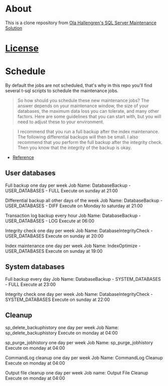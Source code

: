 # About

This is a clone repository from [Ola Hallengren's SQL Server Maintenance Solution](http://ola.hallengren.com/)

# [License](http://ola.hallengren.com/license.html)

# Schedule

By default the jobs are not scheduled, that's why in this repo you'll find several t-sql scripts to schedule the maintenance jobs.

> So how should you schedule these new maintenance jobs? The answer depends on your maintenance window, the size of your databases, the maximum data loss you can tolerate, and many other factors. Here are some guidelines that you can start with, but you will need to adjust these to your environment.

> I recommend that you run a full backup after the index maintenance. The following differential backups will then be small. I also recommend that you perform the full backup after the integrity check. Then you know that the integrity of the backup is okay.

- [Reference](http://ola.hallengren.com/frequently-asked-questions.html)

## User databases

Full backup one day per week
Job Name: DatabaseBackup - USER_DATABASES - FULL
Execute on sunday at 21:00

Differential backup all other days of the week
Job Name: DatabaseBackup - USER_DATABASES - DIFF
Execute on Monday to saturday at 21:00

Transaction log backup every hour
Job Name: DatabaseBackup - USER_DATABASES - LOG
Execute at 06:00

Integrity check one day per week
Job Name: DatabaseIntegrityCheck - USER_DATABASES
Execute on sunday at 20:00

Index maintenance one day per week
Job Name: IndexOptimize - USER_DATABASES
Execute on sunday at 19:00
		
## System databases

Full backup every day
Job Name: DatabaseBackup - SYSTEM_DATABASES - FULL
Execute at 23:00 

Integrity check one day per week
Job Name: DatabaseIntegrityCheck - SYSTEM_DATABASES
Execute on sunday at 22:00
		
## Cleanup

sp_delete_backuphistory one day per week
Job Name: sp_delete_backuphistory
Execute on monday at 04:00 
	
sp_purge_jobhistory one day per week
Job Name: sp_purge_jobhistory
Execute on monday at 04:00 
	
CommandLog cleanup one day per week
Job Name: CommandLog Cleanup
Execute on monday at 04:00 
	
Output file cleanup one day per week
Job name: Output File Cleanup
Execute on monday at 04:00 
